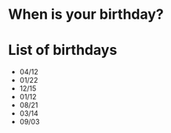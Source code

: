 # When is your birthday?

# List of birthdays
- 04/12
- 01/22
- 12/15
- 01/12
- 08/21
- 03/14
- 09/03
